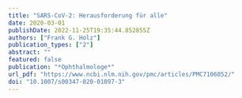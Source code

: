 ```yaml
---
title: "SARS-CoV-2: Herausforderung für alle"
date: 2020-03-01
publishDate: 2022-11-25T19:35:44.852855Z
authors: ["Frank G. Holz"]
publication_types: ["2"]
abstract: ""
featured: false
publication: "*Ophthalmologe*"
url_pdf: "https://www.ncbi.nlm.nih.gov/pmc/articles/PMC7106052/"
doi: "10.1007/s00347-020-01097-3"
---
```


